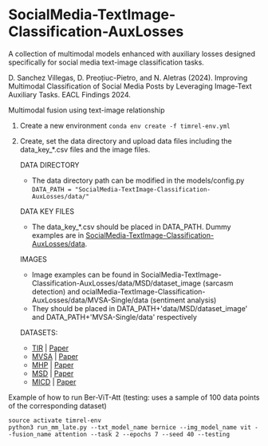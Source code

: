 # SocialMedia-TextImage-Classification-AuxLosses
A collection of multimodal models enhanced with auxiliary losses designed specifically for social media text-image classification tasks. 


D. Sanchez Villegas, D. Preoțiuc-Pietro, and N. Aletras (2024). Improving Multimodal Classification of Social Media Posts by Leveraging Image-Text Auxiliary Tasks. EACL Findings 2024.


Multimodal fusion using text-image relationship

1. Create a new environment
```conda env create -f timrel-env.yml```
2. Create, set the data directory and upload data files including the data_key_*.csv files and the image files.

   DATA DIRECTORY
    - The data directory path can be modified in the models/config.py
   ```DATA_PATH = "SocialMedia-TextImage-Classification-AuxLosses/data/"```

   DATA KEY FILES
    - The data_key_*.csv should be placed in DATA_PATH. Dummy examples are in [SocialMedia-TextImage-Classification-AuxLosses/data](https://github.com/danaesavi/ocialMedia-TextImage-Classification-AuxLosses/tree/main/data).

   IMAGES
    - Image examples can be found in SocialMedia-TextImage-Classification-AuxLosses/data/MSD/dataset_image (sarcasm detection) and ocialMedia-TextImage-Classification-AuxLosses/data/MVSA-Single/data (sentiment analysis)
    - They should be placed in DATA_PATH+'data/MSD/dataset_image' and DATA_PATH+'MVSA-Single/data' respectively  

   DATASETS:
    - [TIR](https://github.com/danielpreotiuc/text-image-relationship/) | [Paper](https://aclanthology.org/P19-1272.pdf)
    - [MVSA](http://mcrlab.net/research/mvsa-sentiment-analysis-on-multi-view-social-data/) | [Paper](https://link.springer.com/chapter/10.1007/978-3-319-27674-8_2)
    - [MHP](https://zenodo.org/record/5123567#.Y-OAq-zP1pR) | [Paper](https://aclanthology.org/2021.findings-acl.166.pdf)
    - [MSD](https://github.com/headacheboy/data-of-multimodal-sarcasm-detection) | [Paper](https://aclanthology.org/P19-1239.pdf) 
    - [MICD](https://github.com/danaesavi/micd-influencer-content-twitter) | [Paper](http://www.afnlp.org/conferences/ijcnlp2023/proceedings/main-long/cdrom/pdf/2023.ijcnlp-long.15.pdf)
   

Example of how to run Ber-ViT-Att (testing: uses a sample of 100 data points of the corresponding dataset)

```
source activate timrel-env
python3 run_mm_late.py --txt_model_name bernice --img_model_name vit --fusion_name attention --task 2 --epochs 7 --seed 40 --testing
```


